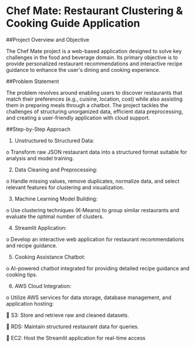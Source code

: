 # Chef Mate: Restaurant Clustering & Cooking Guide Application

##Project Overview and Objective

The Chef Mate project is a web-based application designed to solve key challenges in the food and beverage domain. Its primary objective is to provide personalized restaurant recommendations and interactive recipe guidance to enhance the user's dining and cooking experience.

##Problem Statement

The problem revolves around enabling users to discover restaurants that match their preferences (e.g., cuisine, location, cost) while also assisting them in preparing meals through a chatbot. The project tackles the challenges of structuring unorganized data, efficient data preprocessing, and creating a user-friendly application with cloud support.

##Step-by-Step Approach

1.	Unstructured to Structured Data:

o	Transform raw JSON restaurant data into a structured format suitable for analysis and model training.

2.	Data Cleaning and Preprocessing:

o	Handle missing values, remove duplicates, normalize data, and select relevant features for clustering and visualization.

3.	Machine Learning Model Building:

o	Use clustering techniques (K-Means) to group similar restaurants and evaluate the optimal number of clusters.

4.	Streamlit Application:

o	Develop an interactive web application for restaurant recommendations and recipe guidance.

5.	Cooking Assistance Chatbot:

o	AI-powered chatbot integrated for providing detailed recipe guidance and cooking tips.

6.	AWS Cloud Integration:

o	Utilize AWS services for data storage, database management, and application hosting: 

	S3: Store and retrieve raw and cleaned datasets.

	RDS: Maintain structured restaurant data for queries.

	EC2: Host the Streamlit application for real-time access
